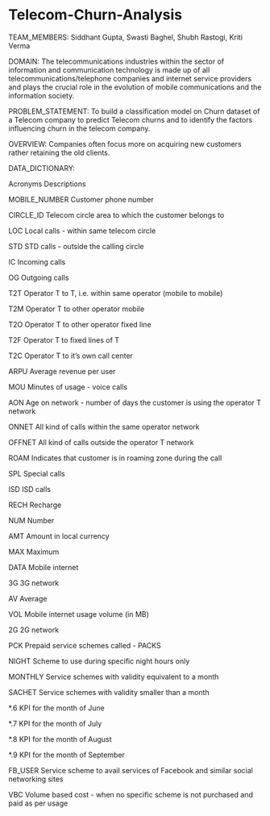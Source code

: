 # Telecom-Churn-Analysis
TEAM_MEMBERS:
Siddhant Gupta,
Swasti Baghel,
Shubh Rastogi,
Kriti Verma


DOMAIN:
The telecommunications industries within the sector of information and communication technology is made up of all telecommunications/telephone companies and internet service providers and plays the crucial role in the evolution of mobile communications and the information society.


PROBLEM_STATEMENT:
To build a classification model on Churn dataset of a Telecom company to predict Telecom churns and to identify the factors influencing churn in the telecom company. 


OVERVIEW:
Companies often focus more on acquiring new customers rather retaining the old clients. 


DATA_DICTIONARY:


Acronyms    	Descriptions

MOBILE_NUMBER	Customer phone number

CIRCLE_ID	Telecom circle area to which the customer belongs to

LOC	Local calls - within same telecom circle

STD	STD calls - outside the calling circle

IC	Incoming calls

OG	Outgoing calls

T2T	Operator T to T, i.e. within same operator (mobile to mobile)

T2M    	Operator T to other operator mobile

T2O    	Operator T to other operator fixed line

T2F    	Operator T to fixed lines of T

T2C    	Operator T to it’s own call center

ARPU    	Average revenue per user

MOU    	Minutes of usage - voice calls

AON    	Age on network - number of days the customer is using the operator T network

ONNET   	All kind of calls within the same operator network

OFFNET    	All kind of calls outside the operator T network

ROAM	Indicates that customer is in roaming zone during the call

SPL   	Special calls

ISD    	ISD calls

RECH    	Recharge

NUM    	Number

AMT    	Amount in local currency

MAX    	Maximum

DATA    	Mobile internet

3G    	3G network

AV    	Average

VOL    	Mobile internet usage volume (in MB)

2G    	2G network

PCK    	Prepaid service schemes called - PACKS

NIGHT    	Scheme to use during specific night hours only

MONTHLY    	Service schemes with validity equivalent to a month

SACHET   	Service schemes with validity smaller than a month

*.6    	KPI for the month of June

*.7    	KPI for the month of July

*.8    	KPI for the month of August

*.9    	KPI for the month of September

FB_USER	Service scheme to avail services of Facebook and similar social networking sites

VBC    	Volume based cost - when no specific scheme is not purchased and paid as per usage

